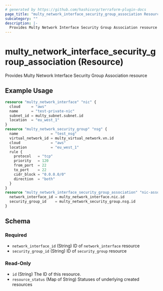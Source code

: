 ```yaml
---
# generated by https://github.com/hashicorp/terraform-plugin-docs
page_title: "multy_network_interface_security_group_association Resource - terraform-provider-multy"
subcategory: ""
description: |-
  Provides Multy Network Interface Security Group Association resource
---
```


# multy_network_interface_security_group_association (Resource)

Provides Multy Network Interface Security Group Association resource

## Example Usage

```terraform
resource "multy_network_interface" "nic" {
  cloud     = "aws"
  name      = "test-private-nic"
  subnet_id = multy_subnet.subnet.id
  location  = "eu_west_1"
}
resource "multy_network_security_group" "nsg" {
  name               = "test_nsg"
  virtual_network_id = multy_virtual_network.vn.id
  cloud              = "aws"
  location           = "eu_west_1"
  rule {
    protocol   = "tcp"
    priority   = 120
    from_port  = 22
    to_port    = 22
    cidr_block = "0.0.0.0/0"
    direction  = "both"
  }
}
resource "multy_network_interface_security_group_association" "nic-association" {
  network_interface_id = multy_network_interface.nic.id
  security_group_id    = multy_network_security_group.nsg.id
}
```

<!-- schema generated by tfplugindocs -->
## Schema

### Required

- `network_interface_id` (String) ID of `network_interface` resource
- `security_group_id` (String) ID of `security_group` resource

### Read-Only

- `id` (String) The ID of this resource.
- `resource_status` (Map of String) Statuses of underlying created resources


